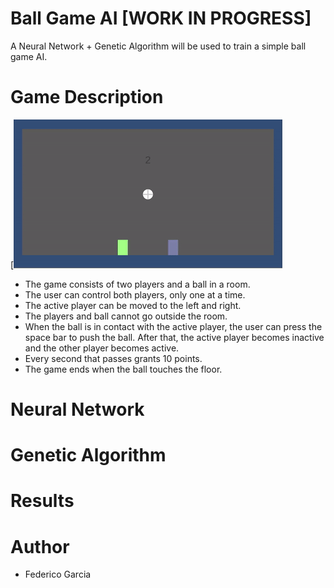 # Ball Game AI [WORK IN PROGRESS]

A Neural Network + Genetic Algorithm will be used to train a simple ball game AI.

# Game Description

[![Gameplay](https://raw.githubusercontent.com/FedericoGarciaGarcia/BallGameAI/master/Resources/gameplay.gif)

* The game consists of two players and a ball in a room.
* The user can control both players, only one at a time.
* The active player can be moved to the left and right.
* The players and ball cannot go outside the room.
* When the ball is in contact with the active player, the user can press the space bar to push the ball. After that, the active player becomes inactive and the other player becomes active.
* Every second that passes grants 10 points.
* The game ends when the ball touches the floor.

# Neural Network

# Genetic Algorithm

# Results

# Author

* Federico Garcia